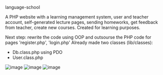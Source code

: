 language-school

A PHP website with a learning management system, user and teacher account, self-generated lecture pages, sending homeworks, get feedback from teacher, create new courses. Created for learning purposes.

Next step: rewrite the code using OOP and outsourse the PHP code for pages 'register.php', 'login.php'
Already made two classes (lib/classes): 
- Db.class.php using PDO
- User.class.php

![image](https://user-images.githubusercontent.com/16179891/115300686-8da0f380-a160-11eb-8d79-06806016ef28.png)
![image](https://user-images.githubusercontent.com/16179891/115300597-6f3af800-a160-11eb-8ae3-5d2c120d1746.png)
![image](https://user-images.githubusercontent.com/16179891/115300949-e3759b80-a160-11eb-9111-66362cf11dc2.png)

